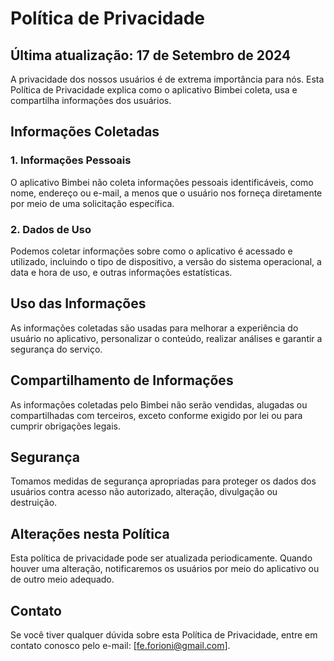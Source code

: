 # Política de Privacidade

## Última atualização: 17 de Setembro de 2024

A privacidade dos nossos usuários é de extrema importância para nós. Esta Política de Privacidade explica como o aplicativo Bimbei coleta, usa e compartilha informações dos usuários.

## Informações Coletadas

### 1. Informações Pessoais
O aplicativo Bimbei não coleta informações pessoais identificáveis, como nome, endereço ou e-mail, a menos que o usuário nos forneça diretamente por meio de uma solicitação específica.

### 2. Dados de Uso
Podemos coletar informações sobre como o aplicativo é acessado e utilizado, incluindo o tipo de dispositivo, a versão do sistema operacional, a data e hora de uso, e outras informações estatísticas.

## Uso das Informações
As informações coletadas são usadas para melhorar a experiência do usuário no aplicativo, personalizar o conteúdo, realizar análises e garantir a segurança do serviço.

## Compartilhamento de Informações
As informações coletadas pelo Bimbei não serão vendidas, alugadas ou compartilhadas com terceiros, exceto conforme exigido por lei ou para cumprir obrigações legais.

## Segurança
Tomamos medidas de segurança apropriadas para proteger os dados dos usuários contra acesso não autorizado, alteração, divulgação ou destruição.

## Alterações nesta Política
Esta política de privacidade pode ser atualizada periodicamente. Quando houver uma alteração, notificaremos os usuários por meio do aplicativo ou de outro meio adequado.

## Contato
Se você tiver qualquer dúvida sobre esta Política de Privacidade, entre em contato conosco pelo e-mail: [fe.forioni@gmail.com].
